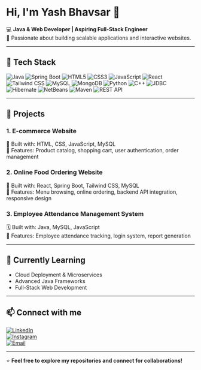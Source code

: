 # Hi, I'm Yash Bhavsar 👋

💻 **Java & Web Developer | Aspiring Full-Stack Engineer**  
🚀 Passionate about building scalable applications and interactive websites.  

---

## 🔧 Tech Stack

![Java](https://img.shields.io/badge/Java-ED8B00?style=flat-square&logo=java&logoColor=white) 
![Spring Boot](https://img.shields.io/badge/Spring_Boot-6DB33F?style=flat-square&logo=spring&logoColor=white) 
![HTML5](https://img.shields.io/badge/HTML5-E34F26?style=flat-square&logo=html5&logoColor=white) 
![CSS3](https://img.shields.io/badge/CSS3-1572B6?style=flat-square&logo=css3&logoColor=white) 
![JavaScript](https://img.shields.io/badge/JavaScript-F7DF1E?style=flat-square&logo=javascript&logoColor=black) 
![React](https://img.shields.io/badge/React-61DAFB?style=flat-square&logo=react&logoColor=black) 
![Tailwind CSS](https://img.shields.io/badge/Tailwind_CSS-06B6D4?style=flat-square&logo=tailwind-css&logoColor=white) 
![MySQL](https://img.shields.io/badge/MySQL-4479A1?style=flat-square&logo=mysql&logoColor=white) 
![MongoDB](https://img.shields.io/badge/MongoDB-47A248?style=flat-square&logo=mongodb&logoColor=white) 
![Python](https://img.shields.io/badge/Python-3776AB?style=flat-square&logo=python&logoColor=white) 
![C++](https://img.shields.io/badge/C++-00599C?style=flat-square&logo=c%2B%2B&logoColor=white) 
![JDBC](https://img.shields.io/badge/JDBC-02569B?style=flat-square) 
![Hibernate](https://img.shields.io/badge/Hibernate-59666C?style=flat-square) 
![NetBeans](https://img.shields.io/badge/NetBeans-0078CE?style=flat-square) 
![Maven](https://img.shields.io/badge/Maven-C71A36?style=flat-square&logo=apache-maven&logoColor=white) 
![REST API](https://img.shields.io/badge/REST_API-FF6C37?style=flat-square)

---

## 📂 Projects

### 1. **E-commerce Website**  
🛒 Built with: HTML, CSS, JavaScript, MySQL  
📝 Features: Product catalog, shopping cart, user authentication, order management  

### 2. **Online Food Ordering Website**  
🍔 Built with: React, Spring Boot, Tailwind CSS, MySQL  
📝 Features: Menu browsing, online ordering, backend API integration, responsive design  

### 3. **Employee Attendance Management System**  
🗓️ Built with: Java, MySQL, JavaScript  
📝 Features: Employee attendance tracking, login system, report generation  

---

## 🌱 Currently Learning

- Cloud Deployment & Microservices  
- Advanced Java Frameworks  
- Full-Stack Web Development  

---

## 📫 Connect with me

[![LinkedIn](https://img.shields.io/badge/LinkedIn-0A66C2?style=flat-square&logo=linkedin&logoColor=white)](https://www.linkedin.com/in/yash-bhavsar-7a8526219)  
[![Instagram](https://img.shields.io/badge/Instagram-E4405F?style=flat-square&logo=instagram&logoColor=white)](https://www.instagram.com/yaassh.03?igsh=MXR5M2o1c244aGtkdg==)  
[![Email](https://img.shields.io/badge/Email-D14836?style=flat-square&logo=gmail&logoColor=white)](mailto:yashamitbhavsar@gmail.com)  

---

⭐ **Feel free to explore my repositories and connect for collaborations!**
